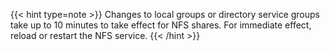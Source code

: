 &NewLine;

{{< hint type=note >}}
Changes to local groups or directory service groups take up to 10 minutes to take effect for NFS shares. For immediate effect, reload or restart the NFS service.
{{< /hint >}}

